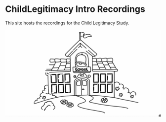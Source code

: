 # ChildLegitimacy Intro Recordings  

This site hosts the recordings for the Child Legitimacy Study.

[![RECORDINGS](thumbnailpicschool.png)](https://alina-dau.github.io/Child-Legitimacy-Study/)



